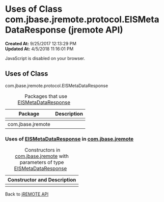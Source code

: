 # Uses of Class com.jbase.jremote.protocol.EISMetaDataResponse (jremote API)

**Created At:** 9/25/2017 12:13:29 PM  
**Updated At:** 4/5/2018 11:16:01 PM  

<script type="text/javascript"><!--
    try {
        if (location.href.indexOf('is-external=true') == -1) {
            parent.document.title="Uses of Class com.jbase.jremote.protocol.EISMetaDataResponse (jremote   API)";
        }
    }
    catch(err) {
    }
//--></script><noscript><div>JavaScript is disabled on your browser.</div></noscript><!-- ========= START OF TOP NAVBAR ======= -->


<script type="text/javascript"><!--
  allClassesLink = document.getElementById("allclasses_navbar_top");
  if(window==top) {
    allClassesLink.style.display = "block";
  }
  else {
    allClassesLink.style.display = "none";
  }
  //--></script>
<!--   -->
<!-- ========= END OF TOP NAVBAR ========= -->
## Uses of Class
com.jbase.jremote.protocol.EISMetaDataResponse

| Package<br> | Description<br> |
| --- | --- |
<caption>&nbsp;<span>Packages that use <a href="/39270-protocol/com_jbase_jremote_protocol_eismetadataresponse" title="class in com.jbase.jremote.protocol">EISMetaDataResponse</a></span><span class="tabEnd">&nbsp;</span>&nbsp;</caption>| com.jbase.jremote<br> |  <br> |



<!--   -->

### Uses of [EISMetaDataResponse](/39270-protocol/com_jbase_jremote_protocol_eismetadataresponse "class in com.jbase.jremote.protocol") in [com.jbase.jremote](/30312-jagent/jremote-api)


| Constructor and Description<br> |
| --- |
<caption>&nbsp;<span>Constructors in <a href="/30312-jagent/jremote-api">com.jbase.jremote</a> with parameters of type <a href="/39270-protocol/com_jbase_jremote_protocol_eismetadataresponse" title="class in com.jbase.jremote.protocol">EISMetaDataResponse</a></span><span class="tabEnd">&nbsp;</span>&nbsp;</caption>| `EISMetaDataRepository(EISMetaDataResponse mdRespository)` <br> |
<!-- ======= START OF BOTTOM NAVBAR ====== -->
<!--   -->


Back to [jREMOTE API](com_jbase_jremote_package-summary)
